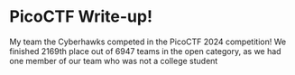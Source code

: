 <h1>PicoCTF Write-up!</h1>
<p>My team the Cyberhawks competed in the PicoCTF 2024 competition! We finished 2169th place out of 6947 teams in the open category, as we had one member of our team who was not a college student</p>
